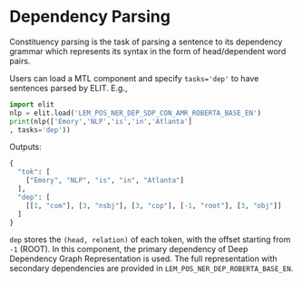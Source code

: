 # Dependency Parsing

Constituency parsing is the task of parsing a sentence to its dependency grammar which represents its syntax in the form of head/dependent word pairs. 

Users can load a MTL component and specify `tasks='dep'` to have sentences parsed by ELIT. E.g.,

```python
import elit
nlp = elit.load('LEM_POS_NER_DEP_SDP_CON_AMR_ROBERTA_BASE_EN')
print(nlp(['Emory','NLP','is','in','Atlanta']
, tasks='dep'))
```

Outputs:

```python
{
  "tok": [
    ["Emory", "NLP", "is", "in", "Atlanta"]
  ],
  "dep": [
    [[1, "com"], [3, "nsbj"], [3, "cop"], [-1, "root"], [3, "obj"]]
  ]
}
```

`dep` stores the `(head, relation)` of each token, with the offset starting from `-1` (ROOT). In this component, the primary dependency of Deep Dependency Graph Representation is used. The full representation with secondary dependencies are provided in `LEM_POS_NER_DEP_ROBERTA_BASE_EN`.

